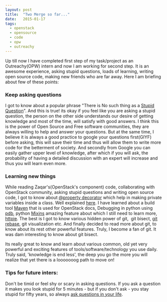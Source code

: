 ```yaml
---
layout: post
title:  "Two Merge so far..."
date:   2015-01-17
tags:
  - openstack
  - opensource
  - code
  - opw
  - outreachy
---
```


Up till now I have completed first step of my task/project as an Outreachy(OPW) intern and now I am working for second step. It is an awesome experience, asking stupid questions, loads of learning, writing open source code, making new friends who are far away. Here I am briefing about few of these points:

### Keep asking questions

I got to know about a popular phrase "There is No such thing as a [Stupid Question][1]". And this is true! its okay if you feel like you are asking a stupid question, the person on the other side understands our desire of getting knowledge and most of the time, will satisfy with good answers. I think this is the power of Open Source and Free software communities, they are always willing to help and answer your questions. But at the same time, I believe it is always a good practice to google your questions first(GIYF) before asking, this will save their time and thus will allow them to write more code for the betterment of society. And secondly from Google you can easily gather upper level of knowledge, after which if you will ask, the probability of having a detailed discussion with an expert will increase and thus you will learn even more.

### Learning new things

While reading Zaqar's(OpenStack's component) code, collaborating with OpenStack community, asking stupid questions and writing open source code, I got to know about [@property decorator][2] which help in making private variables inside a class. Well explained [here][3]. I have learned about a build tool [Maven][4] that is used for OpenStack docs, Debugging in python using [pdb][5], python [Mixins][6] amazing feature about which I still need to learn more, [httpie][7]. The best is I got to know various hidden power of git,  git bisect, [git rebase][8], git visualization etc. And finally decided to read more about git, to know about its rest other powerful features. Truly, I become a fan of git. It was dam interesting to know about git bisect.

Its really great to know and learn about various common, old yet very powerful and exciting features of tools/software/technology you use daily. Truly said, 'knowledge is end less', the deep you go the more you will realize that yet there is a looooooog path to move on!

### Tips for future inters:

Don't be timid or feel shy or scary in asking questions. If you ask a question it makes you look stupid for 5 minutes - but if you don't ask - you stay stupid for fifty years, so always [ask questions in your life][1].

[1]: http://en.wikipedia.org/wiki/No_such_thing_as_a_stupid_question
[2]: https://docs.python.org/2/library/functions.html#property
[3]: http://blaag.haard.se/What-s-the-point-of-properties-in-Python/
[4]: http://tutorials.jenkov.com/maven/maven-tutorial.html
[5]: https://pythonconquerstheuniverse.wordpress.com/category/python-debugger/
[6]: http://www.mattjmorrison.com/2011/11/22/python-mixins.html
[7]: https://github.com/jakubroztocil/httpie
[8]: http://jeffkreeftmeijer.com/2010/the-magical-and-not-harmful-rebase/

